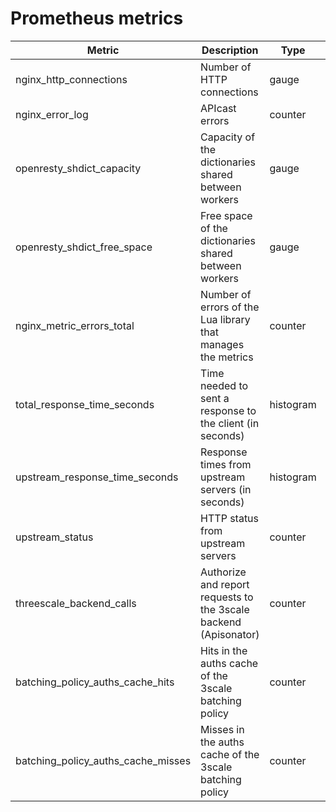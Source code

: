 # Prometheus metrics

| Metric                             | Description                                                      | Type      | Labels                                                       | Policy         |
|------------------------------------|------------------------------------------------------------------|-----------|--------------------------------------------------------------|----------------|
| nginx_http_connections             | Number of HTTP connections                                       | gauge     | state(accepted,active,handled,reading,total,waiting,writing) | Default        |
| nginx_error_log                    | APIcast errors                                                   | counter   | level(debug,info,notice,warn,error,crit,alert,emerg)         | Default        |
| openresty_shdict_capacity          | Capacity of the dictionaries shared between workers              | gauge     | dict(one for every dictionary)                               | Default        |
| openresty_shdict_free_space        | Free space of the dictionaries shared between workers            | gauge     | dict(one for every dictionary)                               | Default        |
| nginx_metric_errors_total          | Number of errors of the Lua library that manages the metrics     | counter   | -                                                            | Default        |
| total_response_time_seconds        | Time needed to sent a response to the client (in seconds)        | histogram | service_id, service_system_name                              | Default        |
| upstream_response_time_seconds     | Response times from upstream servers (in seconds)                | histogram | service_id, service_system_name                              | Default        |
| upstream_status                    | HTTP status from upstream servers                                | counter   | status, service_id, service_system_name                      | Default        |
| threescale_backend_calls           | Authorize and report requests to the 3scale backend (Apisonator) | counter   | endpoint(authrep, auth, report), status(2xx, 4xx, 5xx)       | APIcast        |
| batching_policy_auths_cache_hits   | Hits in the auths cache of the 3scale batching policy            | counter   | -                                                            | 3scale Batcher |
| batching_policy_auths_cache_misses | Misses in the auths cache of the 3scale batching policy          | counter   | -                                                            | 3scale Batcher |
